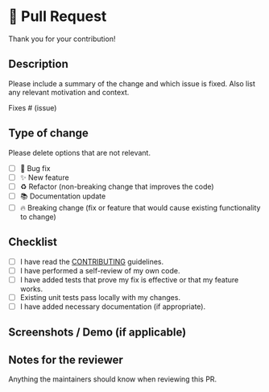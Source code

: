 # 📌 Pull Request

Thank you for your contribution!

## Description
Please include a summary of the change and which issue is fixed. Also list any relevant motivation and context.

Fixes # (issue)

## Type of change
Please delete options that are not relevant.
- [ ] 🐛 Bug fix
- [ ] ✨ New feature
- [ ] ♻️ Refactor (non-breaking change that improves the code)
- [ ] 📚 Documentation update
- [ ] 🔥 Breaking change (fix or feature that would cause existing functionality to change)

## Checklist
- [ ] I have read the [CONTRIBUTING](CONTRIBUTING.md) guidelines.
- [ ] I have performed a self-review of my own code.
- [ ] I have added tests that prove my fix is effective or that my feature works.
- [ ] Existing unit tests pass locally with my changes.
- [ ] I have added necessary documentation (if appropriate).

## Screenshots / Demo (if applicable)

## Notes for the reviewer
Anything the maintainers should know when reviewing this PR. 